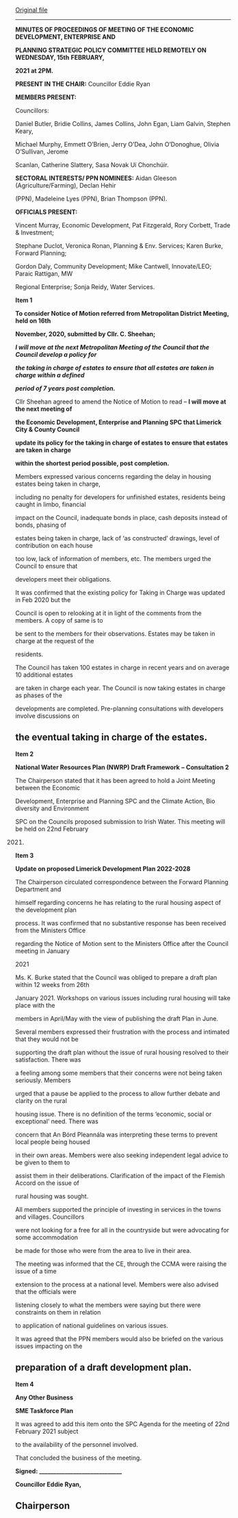 [Original file](https://www.limerick.ie/sites/default/files/media/documents/2021-04/item-1-minutes-of-spc-mtg-15th-feb-2021.pdf)

---
**MINUTES OF PROCEEDINGS OF MEETING OF THE ECONOMIC DEVELOPMENT, ENTERPRISE AND**

**PLANNING STRATEGIC POLICY COMMITTEE HELD REMOTELY ON WEDNESDAY, 15th** **FEBRUARY,**

**2021 at 2PM.**

**PRESENT IN THE CHAIR:** Councillor Eddie Ryan

**MEMBERS PRESENT:**

Councillors:

Daniel Butler, Bridie Collins, James Collins, John Egan, Liam Galvin, Stephen Keary,

Michael Murphy, Emmett O’Brien, Jerry O’Dea, John O’Donoghue, Olivia O’Sullivan, Jerome

Scanlan, Catherine Slattery, Sasa Novak Uí Chonchúir.

**SECTORAL INTERESTS/ PPN NOMINEES:** Aidan Gleeson (Agriculture/Farming), Declan Hehir

(PPN), Madeleine Lyes (PPN), Brian Thompson (PPN).

**OFFICIALS PRESENT:**

Vincent Murray, Economic Development, Pat Fitzgerald, Rory Corbett, Trade & Investment;

Stephane Duclot, Veronica Ronan, Planning & Env. Services; Karen Burke, Forward Planning;

Gordon Daly, Community Development; Mike Cantwell, Innovate/LEO; Paraic Rattigan, MW

Regional Enterprise; Sonja Reidy, Water Services.

**Item 1**

**To consider Notice of Motion referred from Metropolitan District Meeting, held on 16th**

**November, 2020, submitted by Cllr. C. Sheehan;**

***I will move at the next Metropolitan Meeting of the Council that the Council develop a policy for***

***the taking in charge of estates to ensure that all estates are taken in charge within a defined***

***period of 7 years post completion.***

Cllr Sheehan agreed to amend the Notice of Motion to read – **I will move at the next meeting of**

**the Economic Development, Enterprise and Planning SPC that Limerick City & County Council**

**update its policy for the taking in charge of estates to ensure that estates are taken in charge**

**within the shortest period possible, post completion.**

Members expressed various concerns regarding the delay in housing estates being taken in charge,

including no penalty for developers for unfinished estates, residents being caught in limbo, financial

impact on the Council, inadequate bonds in place, cash deposits instead of bonds, phasing of

estates being taken in charge, lack of ‘as constructed’ drawings, level of contribution on each house

too low, lack of information of members, etc. The members urged the Council to ensure that

developers meet their obligations.

It was confirmed that the existing policy for Taking in Charge was updated in Feb 2020 but the

Council is open to relooking at it in light of the comments from the members. A copy of same is to

be sent to the members for their observations. Estates may be taken in charge at the request of the

residents.

The Council has taken 100 estates in charge in recent years and on average 10 additional estates

are taken in charge each year. The Council is now taking estates in charge as phases of the

developments are completed. Pre-planning consultations with developers involve discussions on

the eventual taking in charge of the estates.
---
**Item 2**

**National Water Resources Plan (NWRP) Draft Framework** **–** **Consultation 2**

The Chairperson stated that it has been agreed to hold a Joint Meeting between the Economic

Development, Enterprise and Planning SPC and the Climate Action, Bio diversity and Environment

SPC on the Councils proposed submission to Irish Water. This meeting will be held on 22nd February

2021.

**Item 3**

**Update on proposed Limerick Development Plan 2022-2028**

The Chairperson circulated correspondence between the Forward Planning Department and

himself regarding concerns he has relating to the rural housing aspect of the development plan

process. It was confirmed that no substantive response has been received from the Ministers Office

regarding the Notice of Motion sent to the Ministers Office after the Council meeting in January

2021

Ms. K. Burke stated that the Council was obliged to prepare a draft plan within 12 weeks from 26th

January 2021. Workshops on various issues including rural housing will take place with the

members in April/May with the view of publishing the draft Plan in June.

Several members expressed their frustration with the process and intimated that they would not be

supporting the draft plan without the issue of rural housing resolved to their satisfaction. There was

a feeling among some members that their concerns were not being taken seriously. Members

urged that a pause be applied to the process to allow further debate and clarity on the rural

housing issue. There is no definition of the terms ‘economic, social or exceptional’ need. There was

concern that An Bórd Pleannála was interpreting these terms to prevent local people being housed

in their own areas. Members were also seeking independent legal advice to be given to them to

assist them in their deliberations. Clarification of the impact of the Flemish Accord on the issue of

rural housing was sought.

All members supported the principle of investing in services in the towns and villages. Councillors

were not looking for a free for all in the countryside but were advocating for some accommodation

be made for those who were from the area to live in their area.

The meeting was informed that the CE, through the CCMA were raising the issue of a time

extension to the process at a national level. Members were also advised that the officials were

listening closely to what the members were saying but there were constraints on them in relation

to application of national guidelines on various issues.

It was agreed that the PPN members would also be briefed on the various issues impacting on the

preparation of a draft development plan.
---
**Item 4**

**Any Other Business**

**SME Taskforce Plan**

It was agreed to add this item onto the SPC Agenda for the meeting of 22nd February 2021 subject

to the availability of the personnel involved.

That concluded the business of the meeting.

**Signed: \_\_\_\_\_\_\_\_\_\_\_\_\_\_\_\_\_\_\_\_\_\_\_\_\_\_\_\_\_**

**Councillor Eddie Ryan,**

**Chairperson**
---
